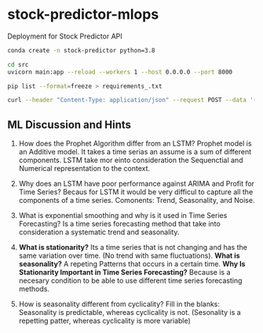 # stock-predictor-mlops
Deployment for Stock Predictor API


```bash
conda create -n stock-predictor python=3.8
```

```bash	
cd src
uvicorn main:app --reload --workers 1 --host 0.0.0.0 --port 8000
```


```bash
pip list --format=freeze > requirements_.txt
```

```bash
curl --header "Content-Type: application/json" --request POST --data '{"ticker":"MSFT", "days":7}' http://0.0.0.0:8000/predict
```

## ML Discussion and Hints

1. How does the Prophet Algorithm differ from an LSTM? Prophet model is an Additive model. It takes a time serias an assume is a sum of different components. LSTM take mor einto consideration the Sequenctial and Numerical representation to the context.

2. Why does an LSTM have poor performance against ARIMA and Profit for Time Series? Becaus for LSTM it would be very difficul to capture all the components of a time series. Comonents: Trend, Seasonality, and Noise.

3. What is exponential smoothing and why is it used in Time Series Forecasting? Is a time series forecasting method that take into consideration a systematic trend and seasonality.

4. **What is stationarity?** Its a time series that is not changing and has the same variation over time. (No trend with same fluctuations). **What is seasonality?** A repeting Patterns that occurs in a certain time. **Why Is Stationarity Important in Time Series Forecasting?** Because is a necesary condition to be able to use different time series forecasting methods.


5. How is seasonality different from cyclicality? Fill in the blanks:
Seasonality is predictable, whereas cyclicality is not. (Sesonality is a repetting patter, whereas cyclicality is more variable)
